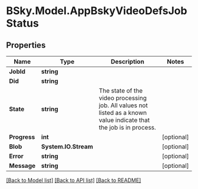# BSky.Model.AppBskyVideoDefsJobStatus

## Properties

Name | Type | Description | Notes
------------ | ------------- | ------------- | -------------
**JobId** | **string** |  | 
**Did** | **string** |  | 
**State** | **string** | The state of the video processing job. All values not listed as a known value indicate that the job is in process. | 
**Progress** | **int** |  | [optional] 
**Blob** | **System.IO.Stream** |  | [optional] 
**Error** | **string** |  | [optional] 
**Message** | **string** |  | [optional] 

[[Back to Model list]](../README.md#documentation-for-models) [[Back to API list]](../README.md#documentation-for-api-endpoints) [[Back to README]](../README.md)

